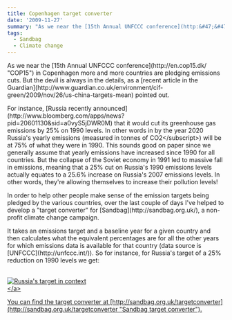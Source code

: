 ```yaml
---
title: Copenhagen target converter
date: '2009-11-27'
summary: "As we near the [15th Annual UNFCCC conference](http:&#47;&#47;en.cop15.dk&#47; \"COP15\") in Copenhagen more and more countries are pledging emissions cuts. But the devil is always in the details, as a [recent article in the Guardian](http:&#47;&#47;www.guardian.co.uk&#47;environment&#47;cif-green&#47;2009&#47;nov&#47;26&#47;us-china-targets-mean) pointed out.\r\n\r\nFor instance, [Russia recently announced](http:&#47;&#47;www.bloomberg.com&#47;apps&#47;news?pid=20601130&sid=a0vyS5jDWR0M) that it would cut its greenhouse gas emissions by 25% on 1990 levels. "
tags:
  - Sandbag
  - Climate change
---
```

<p>As we near the [15th Annual UNFCCC conference](http:&#47;&#47;en.cop15.dk&#47; "COP15") in Copenhagen more and more countries are pledging emissions cuts. But the devil is always in the details, as a [recent article in the Guardian](http:&#47;&#47;www.guardian.co.uk&#47;environment&#47;cif-green&#47;2009&#47;nov&#47;26&#47;us-china-targets-mean) pointed out.</p>
<p>For instance, [Russia recently announced](http:&#47;&#47;www.bloomberg.com&#47;apps&#47;news?pid=20601130&sid=a0vyS5jDWR0M) that it would cut its greenhouse gas emissions by 25% on 1990 levels. <a id="more"></a><a id="more-646"></a>In other words in by the year 2020 Russia's yearly emissions (measured in tonnes of CO<subscript>2<&#47;subscript>) will be at 75% of what they were in 1990. This sounds good on paper since we generally assume that yearly emissions have increased since 1990 for all countries. But the collapse of the Soviet economy in 1991 led to massive fall in emissions, meaning that a 25% cut on Russia's 1990 emissions levels actually equates to a 25.6% increase on Russia's 2007 emissions levels. In other words, they're allowing themselves to increase their pollution levels!</p>
<p>In order to help other people make sense of the emission targets being pledged by the various countries, over the last couple of days I've helped to develop a "target converter" for [Sandbag](http:&#47;&#47;sandbag.org.uk&#47;), a non-profit climate change campaign.</p>
<p>It takes an emissions target and a baseline year for a given country and then calculates what the equivalent percentages are for all the other years for which emissions data is available for that country (data source is [UNFCCC](http:&#47;&#47;unfccc.int&#47;)). So for instance, for Russia's target of a 25% reduction on 1990 levels we get:</p>
<p><a class="imglink" rel="lightbox" href="http:&#47;&#47;farm3.static.flickr.com&#47;2550&#47;4137704821_b20b41d425_o.png" title="Russia's target in context (note that the 2020 emission level is a prediction)"><br />
<img src="http:&#47;&#47;farm3.static.flickr.com&#47;2550&#47;4137704821_5e1bac4dfd.jpg" alt="Russia's target in context" &#47;><br />
<&#47;a></p>
<p>You can find the target converter at [http:&#47;&#47;sandbag.org.uk&#47;targetconverter](http:&#47;&#47;sandbag.org.uk&#47;targetconverter "Sandbag target converter").</p>
